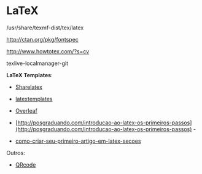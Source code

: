 # LaTeX

/usr/share/texmf-dist/tex/latex

http://ctan.org/pkg/fontspec

http://www.howtotex.com/?s=cv

 texlive-localmanager-git

**LaTeX Templates**:
- [Sharelatex](https://www.sharelatex.com/templates)
- [latextemplates](http://www.latextemplates.com/)
- [Overleaf](https://www.overleaf.com/latex/templates)


- [http://posgraduando.com/introducao-ao-latex-os-primeiros-passos](http://posgraduando.com/introducao-ao-latex-os-primeiros-passos)
-[](http://posgraduando.com/tag/latex-2/)
- [como-criar-seu-primeiro-artigo-em-latex-secoes](http://posgraduando.com/como-criar-seu-primeiro-artigo-em-latex-secoes/)


Outros:
- [QRcode](https://www.sharelatex.com/templates/other/qr-codes-and-barcodes)
